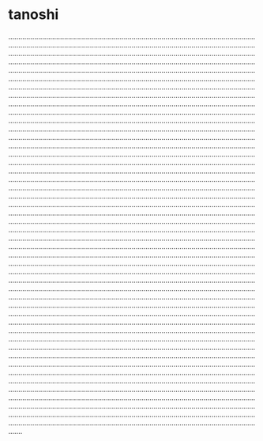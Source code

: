 # tanoshi

...........................................................................................................................................................................................................................................................................................................................................................................................................................................................................................................................................................................................................................................................................................................................................................................................................................................................................................................................................................................................................................................................................................................................................................................................................................................................................................................................................................................................................................................................................................................................................................................................................................................................................................................................................................................................................................................................................................................................................................................................................................................................................................................................................................................................................................................................................................................................................................................................................................................................................................................................................................................................................................................................................................................................................................................................................................................................................................................................................................................................................................................................................................................................................................................................................................................................................................................................................................................................................................................................................................................................................................................................................................................................................................................................................................................................................................................................................................................................................................................................................................................................................................................................................................................................................................................................................................................................................................................................................................................................................................................................................................................................................................................................................................................................................................................................................................................................................................................................................................................................................................................................................................................................................................................................................................................................................................................................................................................................................................................................................................................................................................................................................................................................................................................................................................................................................................................................................................................................................................................................................................................................................